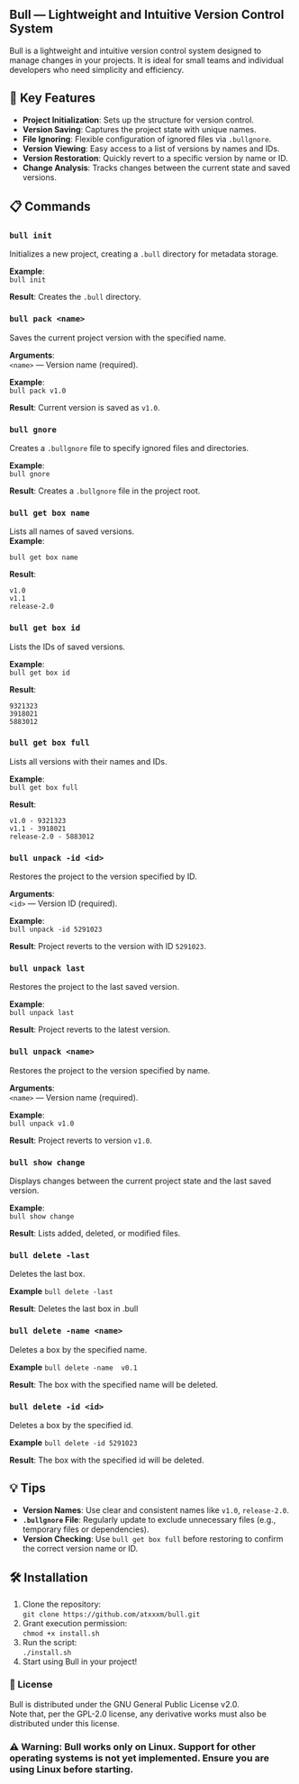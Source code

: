 ## Bull — Lightweight and Intuitive Version Control System

Bull is a lightweight and intuitive version control system designed to manage changes in your projects. It is ideal for small teams and individual developers who need simplicity and efficiency.

## 🚀 Key Features

- **Project Initialization**: Sets up the structure for version control.
- **Version Saving**: Captures the project state with unique names.
- **File Ignoring**: Flexible configuration of ignored files via `.bullgnore`.
- **Version Viewing**: Easy access to a list of versions by names and IDs.
- **Version Restoration**: Quickly revert to a specific version by name or ID.
- **Change Analysis**: Tracks changes between the current state and saved versions.

## 📋 Commands

### `bull init`
Initializes a new project, creating a `.bull` directory for metadata storage.  

**Example**:  
`bull init`  

**Result**: Creates the `.bull` directory.

### `bull pack <name>`
Saves the current project version with the specified name.  

**Arguments**:  
`<name>` — Version name (required).  

**Example**:  
`bull pack v1.0`  

**Result**: Current version is saved as `v1.0`.

### `bull gnore`
Creates a `.bullgnore` file to specify ignored files and directories.  

**Example**:  
`bull gnore`  

**Result**: Creates a `.bullgnore` file in the project root.

### `bull get box name`
Lists all names of saved versions.  
**Example**:  

`bull get box name`  

**Result**:  
```
v1.0
v1.1
release-2.0
```

### `bull get box id`
Lists the IDs of saved versions.  

**Example**:  
`bull get box id`  

**Result**:  
```
9321323
3918021
5883012
```

### `bull get box full`
Lists all versions with their names and IDs. 

**Example**:  
`bull get box full`  

**Result**:  
```
v1.0 - 9321323
v1.1 - 3918021
release-2.0 - 5883012
```

### `bull unpack -id <id>`
Restores the project to the version specified by ID.  

**Arguments**:  
`<id>` — Version ID (required).  

**Example**:  
`bull unpack -id 5291023`  

**Result**: Project reverts to the version with ID `5291023`.

### `bull unpack last`
Restores the project to the last saved version.  

**Example**:  
`bull unpack last`  

**Result**: Project reverts to the latest version.

### `bull unpack <name>`
Restores the project to the version specified by name.  

**Arguments**:  
`<name>` — Version name (required).  

**Example**:  
`bull unpack v1.0`  

**Result**: Project reverts to version `v1.0`.

### `bull show change`
Displays changes between the current project state and the last saved version.  

**Example**:  
`bull show change`  

**Result**: Lists added, deleted, or modified files.

### `bull delete -last`
Deletes the last box.

**Example** 
`bull delete -last`

**Result**: Deletes the last box in .bull

### `bull delete -name <name>`
Deletes a box by the specified name.

**Example** 
`bull delete -name  v0.1`

**Result**: The box with the specified name will be deleted.

### `bull delete -id <id>`
Deletes a box by the specified id.

**Example** 
`bull delete -id 5291023`

**Result**: The box with the specified id will be deleted.

## 💡 Tips

- **Version Names**: Use clear and consistent names like `v1.0`, `release-2.0`.  
- **`.bullgnore` File**: Regularly update to exclude unnecessary files (e.g., temporary files or dependencies).  
- **Version Checking**: Use `bull get box full` before restoring to confirm the correct version name or ID.

## 🛠 Installation

1. Clone the repository:  
   `git clone https://github.com/atxxxm/bull.git`  
2. Grant execution permission:  
   `chmod +x install.sh`  
3. Run the script:  
   `./install.sh`  
4. Start using Bull in your project!

### 📄 License
Bull is distributed under the GNU General Public License v2.0.  
Note that, per the GPL-2.0 license, any derivative works must also be distributed under this license.


### ⚠️ **Warning**: Bull works **only on Linux**. Support for other operating systems is not yet implemented. Ensure you are using Linux before starting.
